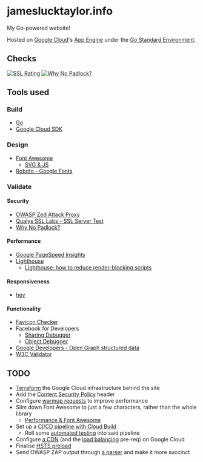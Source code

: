 # jameslucktaylor.info

My Go-powered website!

Hosted on [Google Cloud](https://cloud.google.com)'s [App Engine](https://cloud.google.com/appengine/) under the [Go Standard Environment](https://cloud.google.com/appengine/docs/standard/go/).

## Checks

[![SSL Rating](https://sslbadge.org/?domain=jameslucktaylor.info)](https://ssllabs.com/ssltest/analyze.html?d=jameslucktaylor.info)
[![Why No Padlock?](https://img.shields.io/badge/Why%20No%20Padlock%3F-Pass-brightgreen.svg?style=plastic)](https://whynopadlock.com/results/c80ada01-1136-4321-9819-efab5b6c3205)

## Tools used

### Build

- [Go](https://golang.org)
- [Google Cloud SDK](https://cloud.google.com/sdk/)

### Design

- [Font Awesome](https://fontawesome.com)
  - [SVG & JS](https://fontawesome.com/how-to-use/on-the-web/setup/getting-started?using=svg-with-js)
- [Roboto - Google Fonts](https://fonts.google.com/specimen/Roboto)

### Validate

#### Security

- [OWASP Zed Attack Proxy](https://owasp.org/index.php/OWASP_Zed_Attack_Proxy_Project)
- [Qualys SSL Labs - SSL Server Test](https://ssllabs.com/ssltest/)
- [Why No Padlock?](https://whynopadlock.com)

#### Performance

- [Google PageSpeed Insights](https://developers.google.com/speed/pagespeed/insights/)
- [Lighthouse](https://developers.google.com/web/tools/lighthouse/)
  - [Lighthouse: how to reduce render-blocking scripts](https://fly.io/articles/lighthouse-how-to-reduce-render-blocking-scripts/)

#### Responsiveness

- [hey](https://github.com/rakyll/hey)

#### Functionality

- [Favicon Checker](https://realfavicongenerator.net/favicon_checker)
- Facebook for Developers
  - [Sharing Debugger](https://developers.facebook.com/tools/debug/sharing/)
  - [Object Debugger](https://developers.facebook.com/tools/debug/og/object/)
- [Google Developers - Open Graph structured data](https://developers.google.com/search/docs/guides/prototype)
- [W3C Validator](http://validator.w3.org)

## TODO

- [Terraform](https://terraform.io) the Google Cloud infrastructure behind the site
- Add the [Content Security Policy](https://developer.mozilla.org/en-US/docs/Web/HTTP/CSP) header
- Configure [warmup requests](https://cloud.google.com/appengine/docs/standard/go/warmup-requests/configuring) to improve performance
- Slim down Font Awesome to just a few characters, rather than the whole library
  - [Performance & Font Awesome](https://fontawesome.com/how-to-use/on-the-web/other-topics/performance)
- Set up a [CI/CD pipeline with Cloud Build](https://cloud.google.com/community/tutorials/automated-publishing-cloud-build)
  - Roll some [automated testing](https://cloud.google.com/cloud-build/docs/configuring-builds/build-test-deploy-artifacts) into said pipeline
- Configure [a CDN](https://cloud.google.com/cdn/docs/using-cdn) (and the [load balancing](https://cloud.google.com/load-balancing/docs/https/) pre-req) on Google Cloud
- Finalise [HSTS preload](https://hstspreload.org/)
- Send OWASP ZAP output through [a parser](https://yq.readthedocs.io/en/latest/) and make it more succinct
